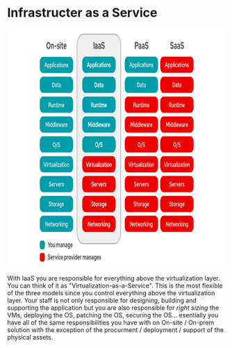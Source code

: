 # Infrastructer as a Service

<img src="../images/models2.png" alt="On Nooo!" witdh="550" height="550">

With IaaS you are responsible for everything above the virtualization layer.  You can think of it as "Virtualization-as-a-Service".  This is the most flexible of the three models since you control everything above the virtualization layer.  Your staff is not only responsible for designing, building and supporting the application but you are also responsible for *right sizing* the VMs, deploying the OS, patching the OS, securing the OS... esentially you have all of the same responsibilities you have with on On-site / On-prem solution with the exception of the procurment / deployment / support of the physical assets.
